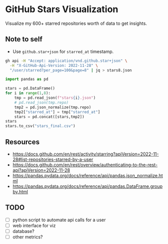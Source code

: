 # GitHub Stars Visualization
Visualize my 600+ starred repositories worth of data to get insights.

## Note to self
- Use `github.star+json` for `starred_at` timestamp.
```sh
gh api -H "Accept: application/vnd.github.star+json" \
  -H "X-GitHub-Api-Version: 2022-11-28" \
  "/user/starred?per_page=100&page=8" | jq > stars8.json
```

```py
import pandas as pd

stars = pd.DataFrame()
for i in range(1,8):
    tmp = pd.read_json(f"stars{i}.json")
    # pd.read_json(tmp.repo)
    tmp2 = pd.json_normalize(tmp.repo) 
    tmp2["starred_at"] = tmp["starred_at"]
    stars = pd.concat([stars,tmp2])
stars
stars.to_csv("stars_final.csv")
```

## Resources
- https://docs.github.com/en/rest/activity/starring?apiVersion=2022-11-28#list-repositories-starred-by-a-user
- https://docs.github.com/en/rest/overview/authenticating-to-the-rest-api?apiVersion=2022-11-28
- https://pandas.pydata.org/docs/reference/api/pandas.json_normalize.html
- https://pandas.pydata.org/docs/reference/api/pandas.DataFrame.groupby.html

## TODO
- [ ] python script to automate api calls for a user
- [ ] web interface for viz
- [ ] database? 
- [ ] other metrics?